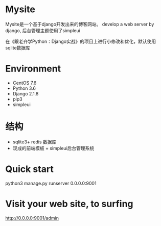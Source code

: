 # Mysite
Mysite是一个基于django开发出来的博客网站。
develop a web server by django, 后台管理主题使用了simpleui

在《跟老齐学Python：Django实战》的项目上进行小修改和优化，默认使用sqlite数据库

# Environment
- CentOS 7.6
- Python 3.6
- Django 2.1.8
- pip3
- simpleui

# 结构
- sqlite3+ redis 数据库
- 现成的前端模板 + simpleui后台管理系统

# Quick start
python3 manage.py runserver 0.0.0.0:9001

# Visit your web site, to surfing
http://0.0.0.0:9001/admin


